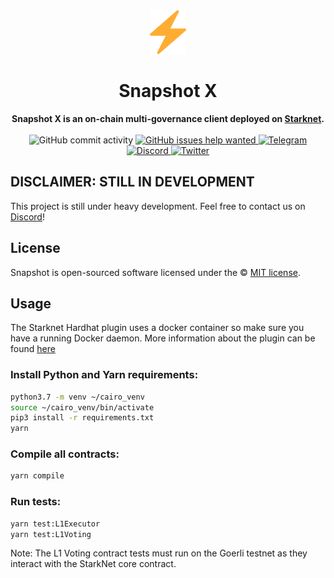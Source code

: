 <div align="center">
    <img src="https://raw.githubusercontent.com/snapshot-labs/snapshot/develop/public/icon.svg" height="70" alt="Snapshot Logo">
    <h1>Snapshot X</h1>
    <strong>Snapshot X is an on-chain multi-governance client deployed on <a href="https://starkware.co/starknet/">Starknet</a>.</strong>
</div>
<br>
<div align="center">
    <img src="https://img.shields.io/github/commit-activity/w/snapshot-labs/snapshot-x" alt="GitHub commit activity">
    <a href="https://github.com/snapshot-labs/snapshot-x/issues?q=is%3Aissue+is%3Aopen+label%3A%22help+wanted%22">
        <img src="https://img.shields.io/github/issues/snapshot-labs/snapshot-x/help wanted" alt="GitHub issues help wanted">
    </a>
    <a href="https://telegram.snapshot.org">
        <img src="https://img.shields.io/badge/Telegram-white?logo=telegram" alt="Telegram">
    </a>
    <a href="https://discord.snapshot.org">
        <img src="https://img.shields.io/discord/707079246388133940.svg?label=&logo=discord&logoColor=ffffff&color=7389D8&labelColor=6A7EC2" alt="Discord">
    </a>
    <a href="https://twitter.com/SnapshotLabs">
        <img src="https://img.shields.io/twitter/follow/SnapshotLabs?label=SnapshotLabs&style=flat&logo=twitter&color=1DA1F2" alt="Twitter">
    </a>
</div>

## DISCLAIMER: STILL IN DEVELOPMENT

This project is still under heavy development. Feel free to contact us on [Discord](https://discord.snapshot.org)!

## License

Snapshot is open-sourced software licensed under the © [MIT license](LICENSE).

Usage
-----
The Starknet Hardhat plugin uses a docker container so make sure you have a running Docker daemon. More information about the plugin can be found [here](https://github.com/Shard-Labs/starknet-hardhat-plugin)

### Install Python and Yarn requirements: 

```bash
python3.7 -m venv ~/cairo_venv
source ~/cairo_venv/bin/activate
pip3 install -r requirements.txt
yarn
```

### Compile all contracts:

```bash
yarn compile
```

### Run tests:
```bash
yarn test:L1Executor 
yarn test:L1Voting
```
Note: The L1 Voting contract tests must run on the Goerli testnet as they interact with the StarkNet core contract. 
